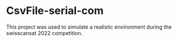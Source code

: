 # CsvFile-serial-com

This project was used to simulate a realistic environment during the swisscansat 2022 competition.

